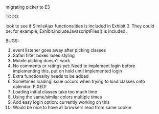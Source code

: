 migrating picker to E3

TODO:

look to see if SimileAjax functionalities is included in Exhibit 3. They could be: for example, Exhibit.includeJavascriptFiles() is included.

BUGS:<br>
1. event listener goes away after picking classes<br>
2. Safari filter boxes loses styling <br>
3. Mobile picking doesn't work <br>
4. No comments or ratings yet: Need to implement login before implementing this, put on hold until implemented login <br>
5. Extra functionality needs to be added <br>
6. Sometimes loading issue occurs when trying to load classes onto calendar: FIXED! <br>
7. Loading initial classes take too much time<br>
8. Using the same/similar colors multiple times<br>
9. Add easy login option: currently working on this<br>
10. Would be nice to have all browsers read from same cookie<br>
